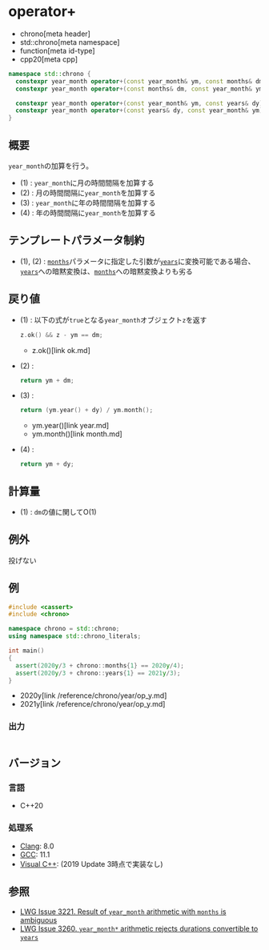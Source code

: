 # operator+
* chrono[meta header]
* std::chrono[meta namespace]
* function[meta id-type]
* cpp20[meta cpp]

```cpp
namespace std::chrono {
  constexpr year_month operator+(const year_month& ym, const months& dm) noexcept; // (1) C++20
  constexpr year_month operator+(const months& dm, const year_month& ym) noexcept; // (2) C++20

  constexpr year_month operator+(const year_month& ym, const years& dy) noexcept;  // (3) C++20
  constexpr year_month operator+(const years& dy, const year_month& ym) noexcept;  // (4) C++20
}
```

## 概要
`year_month`の加算を行う。

- (1) : `year_month`に月の時間間隔を加算する
- (2) : 月の時間間隔に`year_month`を加算する
- (3) : `year_month`に年の時間間隔を加算する
- (4) : 年の時間間隔に`year_month`を加算する


## テンプレートパラメータ制約
- (1), (2) : [`months`](/reference/chrono/duration_aliases.md)パラメータに指定した引数が[`years`](/reference/chrono/duration_aliases.md)に変換可能である場合、[`years`](/reference/chrono/duration_aliases.md)への暗黙変換は、[`months`](/reference/chrono/duration_aliases.md)への暗黙変換よりも劣る


## 戻り値
- (1) : 以下の式が`true`となる`year_month`オブジェクト`z`を返す
    ```cpp
    z.ok() && z - ym == dm;
    ```
    * z.ok()[link ok.md]


- (2) :
    ```cpp
    return ym + dm;
    ```

- (3) :
    ```cpp
    return (ym.year() + dy) / ym.month();
    ```
    * ym.year()[link year.md]
    * ym.month()[link month.md]

- (4) :
    ```cpp
    return ym + dy;
    ```


## 計算量
- (1) : `dm`の値に関してO(1)


## 例外
投げない


## 例
```cpp example
#include <cassert>
#include <chrono>

namespace chrono = std::chrono;
using namespace std::chrono_literals;

int main()
{
  assert(2020y/3 + chrono::months{1} == 2020y/4);
  assert(2020y/3 + chrono::years{1} == 2021y/3);
}
```
* 2020y[link /reference/chrono/year/op_y.md]
* 2021y[link /reference/chrono/year/op_y.md]

### 出力
```
```

## バージョン
### 言語
- C++20

### 処理系
- [Clang](/implementation.md#clang): 8.0
- [GCC](/implementation.md#gcc): 11.1
- [Visual C++](/implementation.md#visual_cpp): (2019 Update 3時点で実装なし)


## 参照
- [LWG Issue 3221. Result of `year_month` arithmetic with `months` is ambiguous](https://wg21.cmeerw.net/lwg/issue3221)
- [LWG Issue 3260. `year_month*` arithmetic rejects durations convertible to `years`](http://www.open-std.org/jtc1/sc22/wg21/docs/papers/2020/p2117r0.html#3260)
